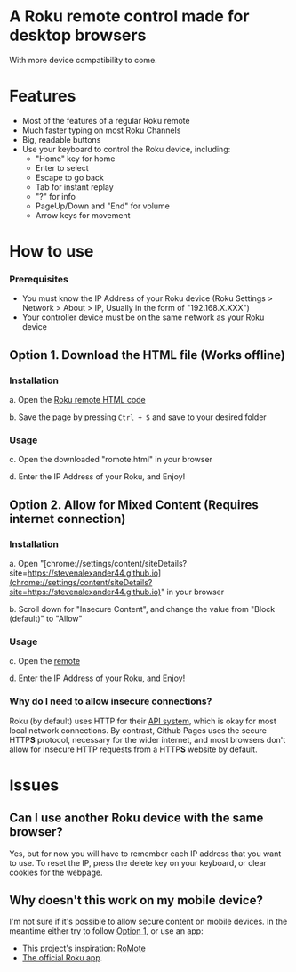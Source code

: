 # A Roku remote control made for desktop browsers
With more device compatibility to come.

# Features
* Most of the features of a regular Roku remote
* Much faster typing on most Roku Channels
* Big, readable buttons
* Use your keyboard to control the Roku device, including:
    * "Home" key for home
    * Enter to select
    * Escape to go back
    * Tab for instant replay
    * "?" for info
    * PageUp/Down and "End" for volume
    * Arrow keys for movement

# How to use

### Prerequisites
* You must know the IP Address of your Roku device (Roku Settings > Network > About > IP, Usually in the form of "192.168.X.XXX")
* Your controller device must be on the same network as your Roku device

## Option 1. Download the HTML file (Works offline)
### Installation
a. Open the [Roku remote HTML code](https://raw.githubusercontent.com/StevenAlexander44/WebRomote/main/romote.html)

b. Save the page by pressing `Ctrl + S` and save to your desired folder

### Usage
c. Open the downloaded "romote.html" in your browser

d. Enter the IP Address of your Roku, and Enjoy!

## Option 2. Allow for Mixed Content (Requires internet connection)
### Installation
a. Open "[chrome://settings/content/siteDetails?site=https://stevenalexander44.github.io](chrome://settings/content/siteDetails?site=https://stevenalexander44.github.io)" in your browser

b. Scroll down for "Insecure Content", and change the value from "Block (default)" to "Allow"

### Usage
c. Open the [remote](https://stevenalexander44.github.io/WebRomote/romote.html)

d. Enter the IP Address of your Roku, and Enjoy!

### Why do I need to allow insecure connections?
Roku (by default) uses HTTP for their [API system](https://developer.roku.com/docs/developer-program/debugging/external-control-api.md), which is okay for most local network connections. By contrast, Github Pages uses the secure HTTP**S** protocol, necessary for the wider internet, and most browsers don't allow for insecure HTTP requests from a HTTP**S** website by default.

# Issues

## Can I use another Roku device with the same browser?
Yes, but for now you will have to remember each IP address that you want to use.
To reset the IP, press the delete key on your keyboard, or clear cookies for the webpage.

## Why doesn't this work on my mobile device?
I'm not sure if it's possible to allow secure content on mobile devices. In the meantime either try to follow [Option 1](option-1-download-the-html-file-works-offline), or use an app:
* This project's inspiration: [RoMote](https://github.com/wseemann/RoMote)
* [The official Roku app](https://www.roku.com/mobile-app).
